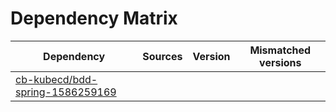 # Dependency Matrix

Dependency | Sources | Version | Mismatched versions
---------- | ------- | ------- | -------------------
[cb-kubecd/bdd-spring-1586259169](https://github.com/cb-kubecd/bdd-spring-1586259169.git) |  | []() | 
